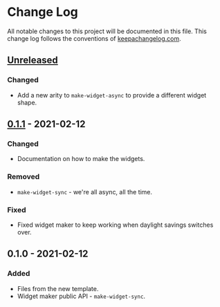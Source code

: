 # Change Log
All notable changes to this project will be documented in this file. This change log follows the conventions of [keepachangelog.com](http://keepachangelog.com/).

## [Unreleased]
### Changed
- Add a new arity to `make-widget-async` to provide a different widget shape.

## [0.1.1] - 2021-02-12
### Changed
- Documentation on how to make the widgets.

### Removed
- `make-widget-sync` - we're all async, all the time.

### Fixed
- Fixed widget maker to keep working when daylight savings switches over.

## 0.1.0 - 2021-02-12
### Added
- Files from the new template.
- Widget maker public API - `make-widget-sync`.

[Unreleased]: https://github.com/your-name/covid19-uk-ingestions/compare/0.1.1...HEAD
[0.1.1]: https://github.com/your-name/covid19-uk-ingestions/compare/0.1.0...0.1.1
